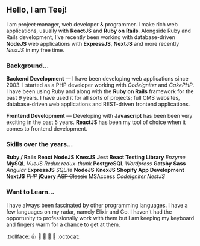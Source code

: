 ## Hello, I am Teej!

I am <del>project manager</del>, web developer & programmer. I make rich web applications, usually with **ReactJS** and **Ruby on Rails**. Alongside Ruby and Rails development, I've recently been working with database-driven **NodeJS** web applications with **ExpressJS**, **NextJS** and more recently _NestJS_ in my free time.

### Background...

**Backend Development** — I have been developing web applications since 2003. I started as a PHP developer working with _CodeIgniter_ and _CakePHP_. I have been using Ruby and along with the **Ruby on Rails** framework for the past 9 years. I have used it for all sorts of projects; full CMS websites, database-driven web applications and REST-driven frontend applications.

**Frontend Development** — Developing with **Javascript** has been been very exciting in the past 5 years. **ReactJS** has been my tool of choice when it comes to frontend development.

### Skills over the years...

**Ruby / Rails** **React** **NodeJS** **KnexJS** **Jest** **React Testing Library** _Enzyme_ **MySQL**  _VueJS_ _Redux_ _redux-thunk_ **PostgreSQL** _Wordpress_ **Gatsby** **Sass** _Angular_ **ExpressJS** _SQLite_ **NodeJS** **KnexJS** **Shopify App Development** **NextJS** _PHP_ **jQuery** <del>ASP Classic</del> </del>MSAccess</del> _CodeIgniter_ _NestJS_

### Want to Learn...

I have always been fascinated by other programming languages. I have a few languages on my radar, namely Elixir and Go. I haven't had the opportunity to professionally work with them but I am keeping my keyboard and fingers warm for a chance to get at them.

:trollface: :+1: :camel: :tada: :rocket: :metal: :octocat:
